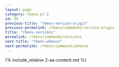 ```yaml
---
layout: page
category: rbenv-pt-2
id: 35
previous-title: "rbenv-version-origin"
previous-permalink: /rbenv/commands/version-origin
title: "rbenv-versions"
permalink: /rbenv/commands/versions
next-title: "rbenv-whence"
next-permalink: /rbenv/commands/whence
---
```


{% include_relative 2-aa-content.md %}
